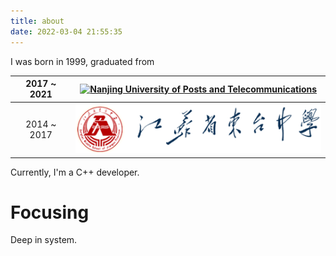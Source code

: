 ```yaml
---
title: about
date: 2022-03-04 21:55:35
---
```


I was born in 1999, graduated from

| 2017 ~ 2021 | [<img title="" src="http://www.njupt.edu.cn/_upload/tpl/00/2c/44/template44/images/logo.png" alt="Nanjing University of Posts and Telecommunications" data-align="center">](http://www.njupt.edu.cn/) |
|:-----------:|:-----------------------------------------------------------------------------------------------------------------------------------------------------------------------------------------------------:|
| 2014 ~ 2017 |                                                          [<img title="" src="./logo.png" alt="SDZ" data-align="center">](http://www.sdz.cn/)                                                          |

Currently, I'm a C++ developer.

# Focusing

Deep in system.
